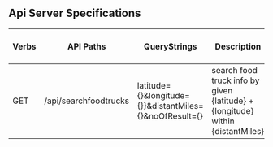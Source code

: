 ## Api Server Specifications

| Verbs | API Paths | QueryStrings | Description | HTTP Status Code
| ------------- | ------------- | ------------- | ------------- | ------------- |
| GET | /api/searchfoodtrucks | latitude={}&longitude={}}&distantMiles={}&noOfResult={} | search food truck info by given {latitude} + {longitude} within {distantMiles} | 200, 400 |